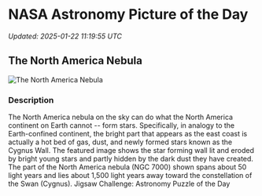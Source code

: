 # NASA Astronomy Picture of the Day

_Updated: 2025-01-22 11:19:55 UTC_

## The North America Nebula

![The North America Nebula](https://apod.nasa.gov/apod/image/2501/NGC7000_Valianos_960.jpg)

### Description

The North America nebula on the sky can do what the North America continent on Earth cannot -- form stars.  Specifically, in analogy to the Earth-confined continent, the bright part that appears as the east coast  is actually a hot bed of gas, dust, and newly formed stars known as the Cygnus Wall.  The featured image shows the star forming wall lit and eroded by bright young stars and partly hidden by the dark dust they have created.  The part of the North America nebula (NGC 7000) shown spans about 50 light years and lies about 1,500 light years away toward the constellation of the Swan (Cygnus).   Jigsaw Challenge: Astronomy Puzzle of the Day
